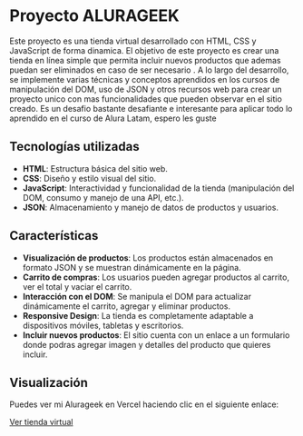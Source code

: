 # Proyecto ALURAGEEK

Este proyecto es una tienda virtual desarrollado con HTML, CSS y JavaScript de forma dinamica. El objetivo de este proyecto es crear una tienda en línea simple que permita incluir nuevos productos que ademas puedan ser eliminados en caso de ser necesario . A lo largo del desarrollo, se implemente varias técnicas y conceptos aprendidos en los cursos de manipulación del DOM, uso de JSON y otros recursos web para crear un proyecto unico con mas funcionalidades que pueden observar en el sitio creado. Es un desafio bastante desafiante e interesante para aplicar todo lo aprendido en el curso de Alura Latam, espero les guste 

## Tecnologías utilizadas

- **HTML**: Estructura básica del sitio web.
- **CSS**: Diseño y estilo visual del sitio.
- **JavaScript**: Interactividad y funcionalidad de la tienda (manipulación del DOM, consumo y manejo de una API, etc.).
- **JSON**: Almacenamiento y manejo de datos de productos y usuarios.

## Características

- **Visualización de productos**: Los productos están almacenados en formato JSON y se muestran dinámicamente en la página.
- **Carrito de compras**: Los usuarios pueden agregar productos al carrito, ver el total y vaciar el carrito.
- **Interacción con el DOM**: Se manipula el DOM para actualizar dinámicamente el carrito, agregar y eliminar productos.
- **Responsive Design**: La tienda es completamente adaptable a dispositivos móviles, tabletas y escritorios.
- **Incluir nuevos productos**: El sitio cuenta con un enlace a un formulario donde podras agregar imagen y detalles del producto que quieres incluir.

## Visualización

Puedes ver mi Alurageek en Vercel haciendo clic en el siguiente enlace:

[Ver tienda virtual](https://alurageek-mauve.vercel.app/)
